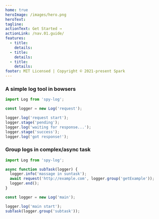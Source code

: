 ```yaml
---
home: true
heroImage: /images/hero.png
heroText:
tagline:
actionText: Get Started →
actionLink: /nav.01.guide/
features:
  - title:
    details:
  - title:
    details:
  - title:
    details:
footer: MIT Licensed | Copyright © 2021-present Spark
---
```


### A simple log tool in bowsers

```ts
import Log from 'spy-log';

const logger = new Log('request');

logger.log('request start');
logger.stage('pending');
logger.log('waiting for response...');
logger.stage('success');
logger.log('got response!');
```

### Group logs in complex/async task

```ts
import Log from 'spy-log';

async function subTask(logger) {
  logger.info('massage in suntask');
  await request('http://example.com', logger.group('getExample'));
  logger.end();
}

const logger = new Log('main');

logger.log('main start');
subTask(logger.group('subtask'));
```
